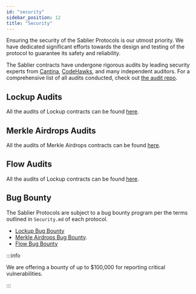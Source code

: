 ```yaml
---
id: "security"
sidebar_position: 12
title: "Security"
---
```


Ensuring the security of the Sablier Protocols is our utmost priority. We have dedicated significant efforts towards the
design and testing of the protocol to guarantee its safety and reliability.

The Sablier contracts have undergone rigorous audits by leading security experts from [Cantina](https://cantina.xyz/),
[CodeHawks](https://codehawks.cyfrin.io/), and many independent auditors. For a comprehensive list of all audits
conducted, check out [the audit repo](https://github.com/sablier-labs/audits/).

## Lockup Audits

All the audits of Lockup contracts can be found [here](https://github.com/sablier-labs/audits/blob/main/lockup).

## Merkle Airdrops Audits

All the audits of Merkle Airdrops contracts can be found
[here](https://github.com/sablier-labs/audits/tree/main/airdrops).

## Flow Audits

All the audits of Lockup contracts can be found [here](https://github.com/sablier-labs/audits/blob/main/flow).

## Bug Bounty

The Sablier Protocols are subject to a bug bounty program per the terms outlined in `Security.md` of each protocol.

- [Lockup Bug Bounty](https://github.com/sablier-labs/lockup/blob/main/SECURITY.md)
- [Merkle Airdrops Bug Bounty](https://github.com/sablier-labs/airdrops/blob/main/SECURITY.md).
- [Flow Bug Bounty](https://github.com/sablier-labs/flow/blob/main/SECURITY.md)

:::info

We are offering a bounty of up to $100,000 for reporting critical vulnerabilities.

:::
